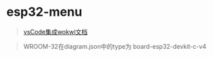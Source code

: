 # esp32-menu

> [vsCode集成wokwi文档](https://docs.wokwi.com/vscode/getting-started])

> WROOM-32在diagram.json中的type为 board-esp32-devkit-c-v4

